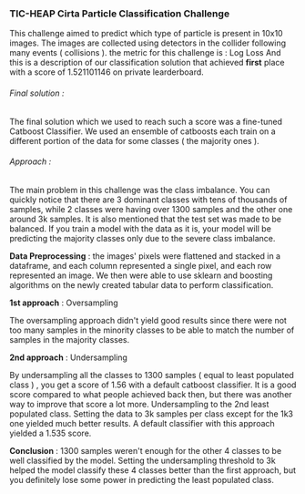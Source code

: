 ### TIC-HEAP Cirta Particle Classification Challenge
This challenge aimed to predict which type of particle is present in 10x10 images. The images are collected using detectors in the collider following many events ( collisions ).
    the metric for this challenge is : Log Loss
And this is a description of our classification solution that achieved **first** place with a score of 1.521101146 on private learderboard.

###### Final solution :

The final solution which we used to reach such a score was a fine-tuned Catboost Classifier. We used an ensemble of catboosts each train on a different portion of the data for some classes ( the majority ones ).

###### Approach :
The main problem in this challenge was the class imbalance. You can quickly notice that there are 3 dominant classes with tens of thousands of samples, while 2 classes were having over 1300 samples and the other one around 3k samples. It is also mentioned that the test set was made to be balanced. If you train a model with the data as it is, your model will be predicting the majority classes only due to the severe class imbalance.

**Data Preprocessing** : the images' pixels were flattened and stacked in a dataframe, and each column represented a single pixel, and each row represented an image. We then were able to use sklearn and boosting algorithms on the newly created tabular data to perform classification. 

**1st approach** : Oversampling

The oversampling approach didn't yield good results since there were not too many samples in the minority classes to be able to match the number of samples in the majority classes.

**2nd approach** : Undersampling

By undersampling all the classes to 1300 samples ( equal to least populated class ) , you get a score of 1.56 with a default catboost classifier. It is a good score compared to what people achieved back then, but there was another way to improve that score a lot more. Undersampling to the 2nd least populated class. Setting the data to 3k samples per class except for the 1k3 one yielded much better results. A default classifier with this approach yielded a 1.535 score.

**Conclusion** : 1300 samples weren't enough for the other 4 classes to be well classified by the model. Setting the undersampling threshold to 3k helped the model classify these 4 classes better than the first approach, but you definitely lose some power in predicting the least populated class.
